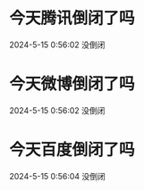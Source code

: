 # 今天腾讯倒闭了吗

2024-5-15 0:56:02 没倒闭

# 今天微博倒闭了吗

2024-5-15 0:56:02 没倒闭

# 今天百度倒闭了吗

2024-5-15 0:56:04 没倒闭


